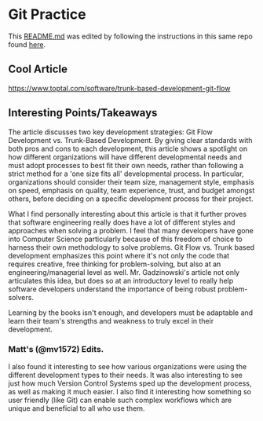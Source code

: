 # Git Practice
This [README.md](./README.md) was edited by following the instructions in this same repo found [here](./instructions.md).

## Cool Article
https://www.toptal.com/software/trunk-based-development-git-flow

## Interesting Points/Takeaways
The article discusses two key development strategies: Git Flow Development vs. Trunk-Based Development. By giving clear standards with both pros and cons to each development, this article shows a spotlight on how different organizations will have different developmental needs and must adopt processes to best fit their own needs, rather than following a strict method for a 'one size fits all' developmental process. In particular, organizations should consider their team size, management style, emphasis on speed, emphasis on quality, team experience, trust, and budget amongst others, before deciding on a specific development process for their project.

What I find personally interesting about this article is that it further proves that software engineering really does have a lot of different styles and approaches when solving a problem. I feel that many developers have gone into Computer Science particularly because of this freedom of choice to harness their own methodology to solve problems. Git Flow vs. Trunk based development emphasizes this point where it's not only the code that requires creative, free thinking for problem-solving, but also at an engineering/managerial level as well. Mr. Gadzinowski's article not only articulates this idea, but does so at an introductory level to really help software developers understand the importance of being robust problem-solvers.

Learning by the books isn't enough, and developers must be adaptable and learn their team's strengths and weakness to truly excel in their development.

### Matt's (@mv1572) Edits.

I also found it interesting to see how various organizations were using the different development types to their needs. It was also interesting
to see just how much Version Control Systems sped up the development process, as well as making it much easier. I also find it interesting how something so user friendly (like Git) can enable such complex workflows which are unique and beneficial to all who use them. 